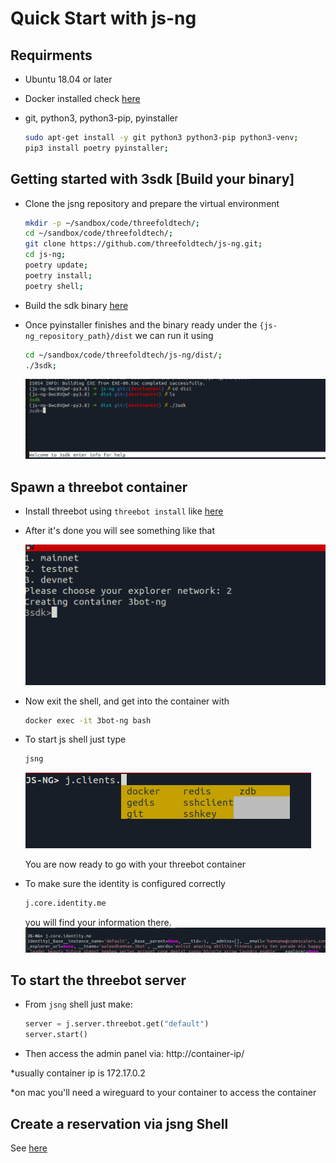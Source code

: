 # Quick Start with js-ng

## Requirments

- Ubuntu 18.04 or later
- Docker installed check [here](https://docs.docker.com/engine/install/ubuntu/)
- git, python3, python3-pip, pyinstaller

  ```bash
  sudo apt-get install -y git python3 python3-pip python3-venv;
  pip3 install poetry pyinstaller;
  ```

## Getting started with 3sdk [Build your binary]

- Clone the jsng repository and prepare the virtual environment

  ```bash
  mkdir -p ~/sandbox/code/threefoldtech/;
  cd ~/sandbox/code/threefoldtech/;
  git clone https://github.com/threefoldtech/js-ng.git;
  cd js-ng;
  poetry update;
  poetry install;
  poetry shell;
  ```

- Build the sdk binary [here](https://github.com/threefoldtech/js-ng/blob/development/docs/wiki/3sdk.md#building-the-3sdk)

- Once pyinstaller finishes and the binary ready under the `{js-ng_repository_path}/dist` we can run it using

  ```bash
  cd ~/sandbox/code/threefoldtech/js-ng/dist/;
  ./3sdk;
  ```

  ![3sdk](images/3sdk.png)

## Spawn a threebot container

- Install threebot using `threebot install` like [here](https://github.com/threefoldtech/js-ng/blob/development/docs/wiki/3sdk.md#using-3sdk)

- After it's done you will see something like that

  ![finish](images/3sdk_finish.png)

- Now exit the shell, and get into the container with

  ```bash
  docker exec -it 3bot-ng bash
  ```

- To start js shell just type

  ```bash
  jsng
  ```

  ![shell](images/shell.png)

  You are now ready to go with your threebot container

- To make sure the identity is configured correctly

  ```bash
  j.core.identity.me
  ```

  you will find your information there.
  ![identity](images/identity.png)

## To start the threebot server

- From `jsng` shell just make:

  ```python
  server = j.server.threebot.get("default")
  server.start()
  ```

- Then access the admin panel via: http://container-ip/

*usually container ip is 172.17.0.2

*on mac you'll need a wireguard to your container to access the container

## Create a reservation via jsng Shell

See [here](https://github.com/threefoldtech/js-sdk/blob/30fbc245e22030e5b3fc1a393a9ae2a838d78c22/docs/wiki/tutorials/deploy_ubuntu_container.md)

